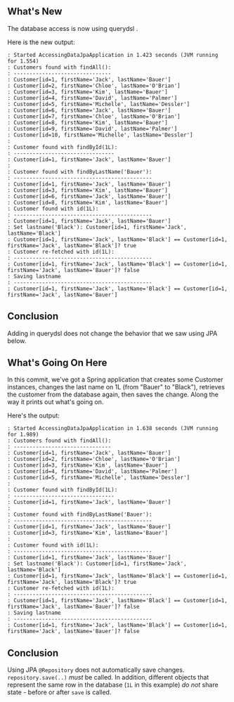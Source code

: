 ## What's New
The database access is now using querydsl  .
 
Here is the new output:
```text
: Started AccessingDataJpaApplication in 1.423 seconds (JVM running for 1.554)
: Customers found with findAll():
: -------------------------------
: Customer[id=1, firstName='Jack', lastName='Bauer']
: Customer[id=2, firstName='Chloe', lastName='O'Brian']
: Customer[id=3, firstName='Kim', lastName='Bauer']
: Customer[id=4, firstName='David', lastName='Palmer']
: Customer[id=5, firstName='Michelle', lastName='Dessler']
: Customer[id=6, firstName='Jack', lastName='Bauer']
: Customer[id=7, firstName='Chloe', lastName='O'Brian']
: Customer[id=8, firstName='Kim', lastName='Bauer']
: Customer[id=9, firstName='David', lastName='Palmer']
: Customer[id=10, firstName='Michelle', lastName='Dessler']
: 
: Customer found with findById(1L):
: --------------------------------
: Customer[id=1, firstName='Jack', lastName='Bauer']
: 
: Customer found with findByLastName('Bauer'):
: --------------------------------------------
: Customer[id=1, firstName='Jack', lastName='Bauer']
: Customer[id=3, firstName='Kim', lastName='Bauer']
: Customer[id=6, firstName='Jack', lastName='Bauer']
: Customer[id=8, firstName='Kim', lastName='Bauer']
: Customer found with id(1L):
: --------------------------------------------
: Customer[id=1, firstName='Jack', lastName='Bauer']
: Set lastname('Black'): Customer[id=1, firstName='Jack', lastName='Black']
: Customer[id=1, firstName='Jack', lastName='Black'] == Customer[id=1, firstName='Jack', lastName='Black']? true
: Customer re-fetched with id(1L):
: --------------------------------------------
: Customer[id=1, firstName='Jack', lastName='Black'] == Customer[id=1, firstName='Jack', lastName='Bauer']? false
: Saving lastname
: --------------------------------------------
: Customer[id=1, firstName='Jack', lastName='Black'] == Customer[id=1, firstName='Jack', lastName='Bauer']
```

## Conclusion
Adding in querydsl does not change the behavior that we saw using JPA below.


## What's Going On Here
In this commit, we've got a Spring application that creates some 
Customer instances, changes the last name on 1L (from "Bauer" to "Black"),
retrieves the customer from the database again, then saves the change.
Along the way it prints out what's going on.  

Here's the output:

```text
: Started AccessingDataJpaApplication in 1.638 seconds (JVM running for 1.989)
: Customers found with findAll():
: -------------------------------
: Customer[id=1, firstName='Jack', lastName='Bauer']
: Customer[id=2, firstName='Chloe', lastName='O'Brian']
: Customer[id=3, firstName='Kim', lastName='Bauer']
: Customer[id=4, firstName='David', lastName='Palmer']
: Customer[id=5, firstName='Michelle', lastName='Dessler']
: 
: Customer found with findById(1L):
: --------------------------------
: Customer[id=1, firstName='Jack', lastName='Bauer']
: 
: Customer found with findByLastName('Bauer'):
: --------------------------------------------
: Customer[id=1, firstName='Jack', lastName='Bauer']
: Customer[id=3, firstName='Kim', lastName='Bauer']
:
: Customer found with id(1L):
: --------------------------------------------
: Customer[id=1, firstName='Jack', lastName='Bauer']
: Set lastname('Black'): Customer[id=1, firstName='Jack', lastName='Black']
: Customer[id=1, firstName='Jack', lastName='Black'] == Customer[id=1, firstName='Jack', lastName='Black']? true
: Customer re-fetched with id(1L):
: --------------------------------------------
: Customer[id=1, firstName='Jack', lastName='Black'] == Customer[id=1, firstName='Jack', lastName='Bauer']? false
: Saving lastname
: --------------------------------------------
: Customer[id=1, firstName='Jack', lastName='Black'] == Customer[id=1, firstName='Jack', lastName='Bauer']? false
```
## Conclusion
Using JPA `@Repository` does not automatically save changes. `repository.save(..)` _must_ be called.
In addition, different objects that represent the same row in the database (`1L` in this example)
_do not_ share state - before or after `save` is called.